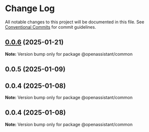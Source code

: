 # Change Log

All notable changes to this project will be documented in this file.
See [Conventional Commits](https://conventionalcommits.org) for commit guidelines.

## [0.0.6](https://github.com/GeoDaCenter/openassistant/compare/@openassistant/common@0.0.5...@openassistant/common@0.0.6) (2025-01-21)

**Note:** Version bump only for package @openassistant/common

## 0.0.5 (2025-01-09)

## 0.0.4 (2025-01-08)

**Note:** Version bump only for package @openassistant/common

## 0.0.4 (2025-01-08)

**Note:** Version bump only for package @openassistant/common
